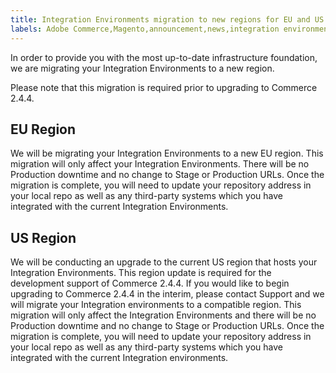 ```yaml
---
title: Integration Environments migration to new regions for EU and US
labels: Adobe Commerce,Magento,announcement,news,integration environments,migration,US,EU,upgrade
---
```


In order to provide you with the most up-to-date infrastructure foundation, we are migrating your Integration Environments to a new region.

Please note that this migration is required prior to upgrading to Commerce 2.4.4.

## EU Region

We will be migrating your Integration Environments to a new EU region. This migration will only affect your Integration Environments. There will be no Production downtime and no change to Stage or Production URLs. Once the migration is complete, you will need to update your repository address in your local repo as well as any third-party systems which you have integrated with the current Integration Environments.

## US Region

We will be conducting an upgrade to the current US region that hosts your Integration Environments. This region update is required for the development support of Commerce 2.4.4. If you would like to begin upgrading to Commerce 2.4.4 in the interim, please contact Support and we will migrate your Integration environments to a compatible region. This migration will only affect the Integration Environments and there will be no Production downtime and no change to Stage or Production URLs. Once the migration is complete, you will need to update your repository address in your local repo as well as any third-party systems which you have integrated with the current Integration environments.
